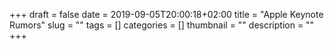 +++
draft = false
date = 2019-09-05T20:00:18+02:00
title = "Apple Keynote Rumors"
slug = ""
tags = []
categories = []
thumbnail = ""
description = ""
+++
